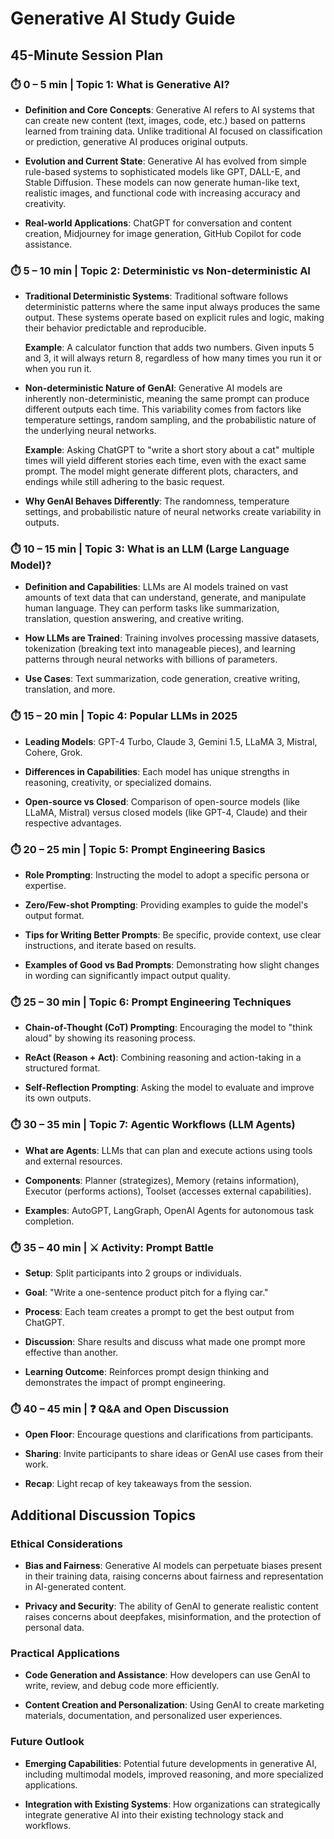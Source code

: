 # Generative AI Study Guide

## 45-Minute Session Plan

### ⏱️ 0 – 5 min | Topic 1: What is Generative AI?

- **Definition and Core Concepts**: Generative AI refers to AI systems that can create new content (text, images, code, etc.) based on patterns learned from training data. Unlike traditional AI focused on classification or prediction, generative AI produces original outputs.

- **Evolution and Current State**: Generative AI has evolved from simple rule-based systems to sophisticated models like GPT, DALL-E, and Stable Diffusion. These models can now generate human-like text, realistic images, and functional code with increasing accuracy and creativity.

- **Real-world Applications**: ChatGPT for conversation and content creation, Midjourney for image generation, GitHub Copilot for code assistance.

### ⏱️ 5 – 10 min | Topic 2: Deterministic vs Non-deterministic AI

- **Traditional Deterministic Systems**: Traditional software follows deterministic patterns where the same input always produces the same output. These systems operate based on explicit rules and logic, making their behavior predictable and reproducible.

  **Example**: A calculator function that adds two numbers. Given inputs 5 and 3, it will always return 8, regardless of how many times you run it or when you run it.

- **Non-deterministic Nature of GenAI**: Generative AI models are inherently non-deterministic, meaning the same prompt can produce different outputs each time. This variability comes from factors like temperature settings, random sampling, and the probabilistic nature of the underlying neural networks.

  **Example**: Asking ChatGPT to "write a short story about a cat" multiple times will yield different stories each time, even with the exact same prompt. The model might generate different plots, characters, and endings while still adhering to the basic request.

- **Why GenAI Behaves Differently**: The randomness, temperature settings, and probabilistic nature of neural networks create variability in outputs.

### ⏱️ 10 – 15 min | Topic 3: What is an LLM (Large Language Model)?

- **Definition and Capabilities**: LLMs are AI models trained on vast amounts of text data that can understand, generate, and manipulate human language. They can perform tasks like summarization, translation, question answering, and creative writing.

- **How LLMs are Trained**: Training involves processing massive datasets, tokenization (breaking text into manageable pieces), and learning patterns through neural networks with billions of parameters.

- **Use Cases**: Text summarization, code generation, creative writing, translation, and more.

### ⏱️ 15 – 20 min | Topic 4: Popular LLMs in 2025

- **Leading Models**: GPT-4 Turbo, Claude 3, Gemini 1.5, LLaMA 3, Mistral, Cohere, Grok.

- **Differences in Capabilities**: Each model has unique strengths in reasoning, creativity, or specialized domains.

- **Open-source vs Closed**: Comparison of open-source models (like LLaMA, Mistral) versus closed models (like GPT-4, Claude) and their respective advantages.

### ⏱️ 20 – 25 min | Topic 5: Prompt Engineering Basics

- **Role Prompting**: Instructing the model to adopt a specific persona or expertise.

- **Zero/Few-shot Prompting**: Providing examples to guide the model's output format.

- **Tips for Writing Better Prompts**: Be specific, provide context, use clear instructions, and iterate based on results.

- **Examples of Good vs Bad Prompts**: Demonstrating how slight changes in wording can significantly impact output quality.

### ⏱️ 25 – 30 min | Topic 6: Prompt Engineering Techniques

- **Chain-of-Thought (CoT) Prompting**: Encouraging the model to "think aloud" by showing its reasoning process.

- **ReAct (Reason + Act)**: Combining reasoning and action-taking in a structured format.

- **Self-Reflection Prompting**: Asking the model to evaluate and improve its own outputs.


### ⏱️ 30 – 35 min | Topic 7: Agentic Workflows (LLM Agents)

- **What are Agents**: LLMs that can plan and execute actions using tools and external resources.

- **Components**: Planner (strategizes), Memory (retains information), Executor (performs actions), Toolset (accesses external capabilities).

- **Examples**: AutoGPT, LangGraph, OpenAI Agents for autonomous task completion.

### ⏱️ 35 – 40 min | ⚔️ Activity: Prompt Battle

- **Setup**: Split participants into 2 groups or individuals.

- **Goal**: "Write a one-sentence product pitch for a flying car."

- **Process**: Each team creates a prompt to get the best output from ChatGPT.

- **Discussion**: Share results and discuss what made one prompt more effective than another.

- **Learning Outcome**: Reinforces prompt design thinking and demonstrates the impact of prompt engineering.

### ⏱️ 40 – 45 min | ❓ Q&A and Open Discussion

- **Open Floor**: Encourage questions and clarifications from participants.

- **Sharing**: Invite participants to share ideas or GenAI use cases from their work.

- **Recap**: Light recap of key takeaways from the session.

## Additional Discussion Topics

### Ethical Considerations

- **Bias and Fairness**: Generative AI models can perpetuate biases present in their training data, raising concerns about fairness and representation in AI-generated content.

- **Privacy and Security**: The ability of GenAI to generate realistic content raises concerns about deepfakes, misinformation, and the protection of personal data.

### Practical Applications

- **Code Generation and Assistance**: How developers can use GenAI to write, review, and debug code more efficiently.

- **Content Creation and Personalization**: Using GenAI to create marketing materials, documentation, and personalized user experiences.

### Future Outlook

- **Emerging Capabilities**: Potential future developments in generative AI, including multimodal models, improved reasoning, and more specialized applications.

- **Integration with Existing Systems**: How organizations can strategically integrate generative AI into their existing technology stack and workflows. 